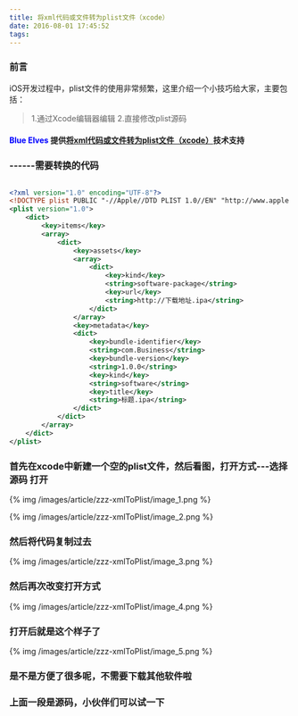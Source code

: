 ```yaml
---
title: 将xml代码或文件转为plist文件（xcode）
date: 2016-08-01 17:45:52
tags:    
---
```




### 前言

iOS开发过程中，plist文件的使用非常频繁，这里介绍一个小技巧给大家，主要包括：
	
> 1.通过Xcode编辑器编辑
> 2.直接修改plist源码

#### <font color="blue">Blue Elves</font> 提供[将xml代码或文件转为plist文件（xcode）](http://blog.csdn.net/tutuzhuz/article/details/52087479)技术支持

<!-- more -->

### ------需要转换的代码


``` xml

<?xml version="1.0" encoding="UTF-8"?>
<!DOCTYPE plist PUBLIC "-//Apple//DTD PLIST 1.0//EN" "http://www.apple.com/DTDs/PropertyList-1.0.dtd">
<plist version="1.0">
    <dict>
        <key>items</key>
        <array>
            <dict>
                <key>assets</key>
                <array>
                    <dict>
                        <key>kind</key>
                        <string>software-package</string>
                        <key>url</key>
                        <string>http://下载地址.ipa</string>
                    </dict>
                </array>
                <key>metadata</key>
                <dict>
                    <key>bundle-identifier</key>
                    <string>com.Business</string>
                    <key>bundle-version</key>
                    <string>1.0.0</string>
                    <key>kind</key>
                    <string>software</string>
                    <key>title</key>
                    <string>标题.ipa</string>
                </dict>
            </dict>
        </array>
    </dict>
</plist>

``` 

### 首先在xcode中新建一个空的plist文件，然后看图，打开方式---选择 源码 打开

{% img /images/article/zzz-xmlToPlist/image_1.png %}

{% img /images/article/zzz-xmlToPlist/image_2.png %}
### 然后将代码复制过去

{% img /images/article/zzz-xmlToPlist/image_3.png %}


### 然后再次改变打开方式

{% img /images/article/zzz-xmlToPlist/image_4.png %}

### 打开后就是这个样子了
{% img /images/article/zzz-xmlToPlist/image_5.png %}


### 是不是方便了很多呢，不需要下载其他软件啦

### 上面一段是源码，小伙伴们可以试一下
